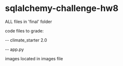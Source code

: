 # sqlalchemy-challenge-hw8

ALL files in 'final' folder

code files to grade:

-- climate_starter 2.0

-- app.py

images located in images file
